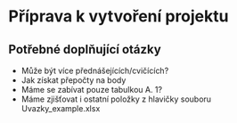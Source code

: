 # Příprava k vytvoření projektu


## Potřebné doplňující otázky

* Může být více přednášejících/cvičících?
* Jak získat přepočty na body 
* Máme se zabívat pouze tabulkou A. 1?
* Máme zjišťovat i ostatní položky z hlavičky souboru Uvazky_example.xlsx
 